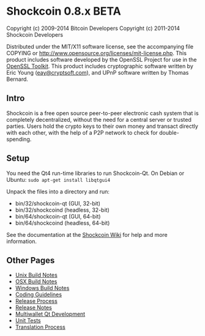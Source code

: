 Shockcoin 0.8.x BETA
====================

Copyright (c) 2009-2014 Bitcoin Developers
Copyright (c) 2011-2014 Shockcoin Developers

Distributed under the MIT/X11 software license, see the accompanying
file COPYING or http://www.opensource.org/licenses/mit-license.php.
This product includes software developed by the OpenSSL Project for use in the [OpenSSL Toolkit](http://www.openssl.org/). This product includes
cryptographic software written by Eric Young ([eay@cryptsoft.com](mailto:eay@cryptsoft.com)), and UPnP software written by Thomas Bernard.


Intro
---------------------
Shockcoin is a free open source peer-to-peer electronic cash system that is
completely decentralized, without the need for a central server or trusted
parties.  Users hold the crypto keys to their own money and transact directly
with each other, with the help of a P2P network to check for double-spending.


Setup
---------------------
You need the Qt4 run-time libraries to run Shockcoin-Qt. On Debian or Ubuntu:
	`sudo apt-get install libqtgui4`

Unpack the files into a directory and run:

- bin/32/shockcoin-qt (GUI, 32-bit)
- bin/32/shockcoind (headless, 32-bit)
- bin/64/shockcoin-qt (GUI, 64-bit)
- bin/64/shockcoind (headless, 64-bit)

See the documentation at the [Shockcoin Wiki](http://shockcoin.info)
for help and more information.


Other Pages
---------------------
- [Unix Build Notes](build-unix.md)
- [OSX Build Notes](build-osx.md)
- [Windows Build Notes](build-msw.md)
- [Coding Guidelines](coding.md)
- [Release Process](release-process.md)
- [Release Notes](release-notes.md)
- [Multiwallet Qt Development](multiwallet-qt.md)
- [Unit Tests](unit-tests.md)
- [Translation Process](translation_process.md)

